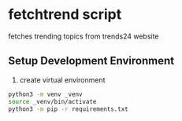 # fetchtrend script

fetches trending topics from trends24 website

## Setup Development Environment

1. create virtual environment

```bash
python3 -m venv _venv
source _venv/bin/activate
python3 -m pip -r requirements.txt
```
